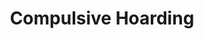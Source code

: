 ---
layout: "project"
title: "Compulsive Hoarding"
permalink: "/compulsive-hoarding/"

video: "https://www.youtube.com/embed/WRfuEz0BRK4"


sections:
    -   contents:
            -   text: "Compulsive Hoarding is a serious game meant to support the treatment of various hoarding disorders by utilizing the immersive nature of virtual reality. It is the result of a collaboration between a group of seven students and four psychologists."

            -   text: "The game has the patient dispose of hoarded belongings and slowly empty out their cluttered apartment. This happens while their psychologist monitors the progress via a separate interface so as not to interrupt the experience. This interface allows the psychologist to switch between different views and configure both the amount of objects that have to be cleaned as well as how flooded the rooms are in the beginning."

    -   heading: "What was my role?"
        contents:
            -   text: While I am usually involved in the programming-related aspects, I chose to be responsible for the models and the environment in this project. For one, because I was one of the few members that was confident enough in their modeling knowledge to work on these parts, and for another, because I wanted to improve in these areas anyways at the time. Having said that, apart from an artistic role, I also ended up having a significant hand in the design and quality assurance of the project. This includes:"
                bullets:
                    -   text: "<b>Creation of models:</b> I was one of two artists on the team and, as such, worked on many of the game's assets. That includes all of the outside terrain, most of the furniture, and about half of the items that fill the rooms. Even though working primarily on assets allowed me to practice my artist skills, it made me realize that I prefer and am much better at programming."
                        style: "disc"

                    -   text: "<b>Research into immersion:</b> Since compulsive hoarding was part of a serious games lecture, we were additionally required to write a paper on a related topic. The topic I chose was immersion in games, as it is fascinating and the paper was the perfect opportunity to do some deeper research on it. I completed most of the paper rather early in the development of the actual game, and as such, was more or less the go-to person when any question regarding immersion emerged."
                        style: "disc"

                    -   text: "<b>Debugging implemented systems:</b> Since I usually finished all of my tasks early, I took on additional tasks and spent the end of most iterations helping the team by not only debugging the mechanics they implemented but also checking the game for any issues that might have been overlooked."
                        style: "disc"

                    -   text: "<b>Working with external stakeholders:</b> Another major part of the project involved working together with a group of psychologists to include wished-for features. Working with them and incorporating their knowledge and feedback into the game's design was an interesting and valuable experience that ensured that the game's mechanics had the intended effect on patients."
                        style: "disc"

                    -   text: "<b>Time management with Scrum:</b> To support the management of the project, we utilized Scrum as throughout the entirety of its duration. Having used it on multiple projects before this one, it was easy for me to incorporate it into my workflow and helped immensely in both managing my time and prioritizing certain tasks."
                        style: "disc"
                        


links:
    -   name: "github"
        url: "https://github.com/DennisVidal/compulsive-hoarding"
        icon: "fab fa-github"

release: "August 2021"

engine:
    name: "Unity"

languages:
    -   name: "C#"

roles:
    - "Designer"
    - "Artist"
    - "QA"

tools:
    -   name: "Visual Studio"
    -   name: "Blender"
    -   name: "Gimp"

screenshots:
    - "/images/compulsive-hoarding/compulsive-hoarding-1.jpg"
    - "/images/compulsive-hoarding/compulsive-hoarding-2.jpg"
    - "/images/compulsive-hoarding/compulsive-hoarding-3.jpg"
    - "/images/compulsive-hoarding/compulsive-hoarding-4.jpg"
---